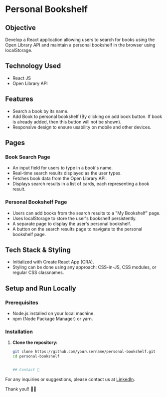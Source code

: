 # Personal Bookshelf

## Objective
Develop a React application allowing users to search for books using the Open Library API and maintain a personal bookshelf in the browser using localStorage.

## Technology Used
- React JS
- Open Library API

## Features
- Search a book by its name.
- Add Book to personal bookshelf (By clicking on add book button. If book is already added, then this button will not be shown).
- Responsive design to ensure usability on mobile and other devices.

## Pages

### Book Search Page
- An input field for users to type in a book's name.
- Real-time search results displayed as the user types.
- Fetches book data from the Open Library API.
- Displays search results in a list of cards, each representing a book result.

### Personal Bookshelf Page
- Users can add books from the search results to a "My Bookshelf" page.
- Uses localStorage to store the user's bookshelf persistently.
- A separate page to display the user's personal bookshelf.
- A button on the search results page to navigate to the personal bookshelf page.

## Tech Stack & Styling
- Initialized with Create React App (CRA).
- Styling can be done using any approach: CSS-in-JS, CSS modules, or regular CSS classnames.

## Setup and Run Locally

### Prerequisites
- Node.js installed on your local machine.
- npm (Node Package Manager) or yarn.

### Installation

1. **Clone the repository:**
   ```bash
   git clone https://github.com/yourusername/personal-bookshelf.git
   cd personal-bookshelf


   ## Contact 📧

For any inquiries or suggestions, please contact us at [LinkedIn](https://www.linkedin.com/in/utkarsh-patidar-800081221/).

Thank you!! 👻💞
